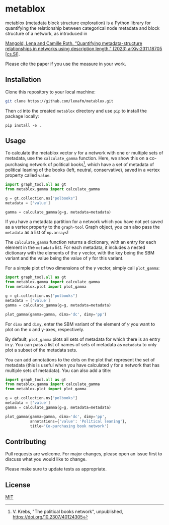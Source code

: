 # metablox

metablox (metadata block structure exploration) is a Python library for quantifying the relationship between 
categorical node metadata and block structure of a network, as introduced in

[Mangold, Lena and Camille Roth. “Quantifying metadata-structure relationships in networks using 
description length.” (2023) arXiv:2311.18705 [cs.SI]](https://arxiv.org/abs/2311.18705).

Please cite the paper if you use the measure in your work.

## Installation

Clone this repository to your local machine:

```bash
git clone https://github.com/lenafm/metablox.git
```

Then `cd` into the created `metablox` directory and use `pip` to install the package locally:

``` 
pip install -e .
```

## Usage

To calculate the metablox vector $`\gamma`$ for a network with one or multiple sets of metadata, use the
`calculate_gamma` function. Here, we show this on a co-purchasing network of political books[^1], which have a 
set of metadata of political leaning of the books (left, neutral, conservative), saved in a vertex property 
called `value`.

```python
import graph_tool.all as gt
from metablox.gamma import calculate_gamma

g = gt.collection.ns["polbooks"]
metadata = ['value']

gamma = calculate_gamma(g=g, metadata=metadata)
```

If you have a metadata partition for a network which you have not yet saved as a vertex property to the `graph-tool` 
Graph object, you can also pass the `metadata` as a list of `np.arrays`!

The `calculate_gamma` function returns a dictionary, with an entry for each element in the `metadata` list. For
each metadata, it includes a nested dictionary with the elements of the $`\gamma`$ vector, with the key being
the SBM variant and the value being the value of $`\gamma`$ for this variant.

For a simple plot of two dimensions of the $`\gamma`$ vector, simply call `plot_gamma`:
```python
import graph_tool.all as gt
from metablox.gamma import calculate_gamma
from metablox.plot import plot_gamma

g = gt.collection.ns["polbooks"]
metadata = ['value']
gamma = calculate_gamma(g=g, metadata=metadata)

plot_gamma(gamma=gamma, dimx='dc', dimy='pp')
```

For `dimx` and `dimy`, enter the SBM variant of the element of $`\gamma`$ you want to plot on the x and y-axes, 
respectively.

By default, `plot_gamma` plots all sets of metadata for which there is an entry in $`\gamma`$. You can pass a 
list of names of sets of metadata as `metadata` to only plot a subset of the metadata sets.

You can add annotations to the dots on the plot that represent the set of metadata (this is useful when you have
calculated $`\gamma`$ for a network that has multiple sets of metadata). You can also add a title:

```python
import graph_tool.all as gt
from metablox.gamma import calculate_gamma
from metablox.plot import plot_gamma

g = gt.collection.ns["polbooks"]
metadata = ['value']
gamma = calculate_gamma(g=g, metadata=metadata)

plot_gamma(gamma=gamma, dimx='dc', dimy='pp', 
           annotations={'value': 'Political leaning'}, 
           title='Co-purchasing book network')
```

## Contributing

Pull requests are welcome. For major changes, please open an issue first
to discuss what you would like to change.

Please make sure to update tests as appropriate.

## License

[MIT](https://choosealicense.com/licenses/mit/)

[^1]: V. Krebs, "The political books network", unpublished, https://doi.org/10.2307/40124305